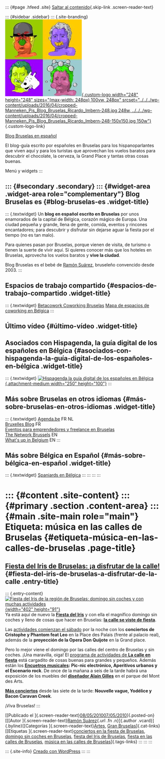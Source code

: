 ::: {#page .hfeed .site}
[Saltar al contenido](index.html#content){.skip-link
.screen-reader-text}

::: {#sidebar .sidebar}
::: {.site-branding}
[![](../../../wp-content/uploads/2016/04/cropped-Manneken_Pis_Blog_Bruselas_Ricardo_Imbern-248.jpg){.custom-logo
width="248" height="248" sizes="(max-width: 248px) 100vw, 248px"
srcset="../../../wp-content/uploads/2016/04/cropped-Manneken_Pis_Blog_Bruselas_Ricardo_Imbern-248.jpg 248w, ../../../wp-content/uploads/2016/04/cropped-Manneken_Pis_Blog_Bruselas_Ricardo_Imbern-248-150x150.jpg 150w"}](../../../index.html){.custom-logo-link}

[Blog Bruselas en español](../../../index.html)

El blog-guía escrito por españoles en Bruselas para los hispanoparlantes
que viven aquí y para los turistas que aprovechan los vuelos baratos
para descubrir el chocolate, la cerveza, la Grand Place y tantas otras
cosas buenas.

Menú y widgets
:::

::: {#secondary .secondary}
::: {#widget-area .widget-area role="complementary"}
Blog Bruselas es {#blog-bruselas-es .widget-title}
----------------

::: {.textwidget}
Un **blog en español escrito en Bruselas** por unos enamorados de la
capital de Bélgica, corazón mágico de Europa. Una ciudad pequeña y
grande, llena de gente, comida, eventos y rincones encantadores; para
descubrir y disfrutar sin dejarse aguar la fiesta por el tiempo (no es
tan malo).

Para quienes pasan por Bruselas, porque vienen de visita, de turismo o
tienen la suerte de vivir aquí. Sí quieres conocer más que los hoteles
en Bruselas, aprovecha los vuelos baratos y **vive la ciudad**.

Blog Bruselas es el bebé de [Ramón Suárez](http://www.ramonsuarez.com),
bruseleño convencido desde 2003.
:::

Espacios de trabajo compartido {#espacios-de-trabajo-compartido .widget-title}
------------------------------

::: {.textwidget}
[Betacowork Coworking Bruselas](http://www.betacowork.com) [Mapa de
espacios de coworking en Bélgica](http://coworkingbelgium.com)
:::

Último vídeo {#último-vídeo .widget-title}
------------

Asociados con Hispagenda, la guía digital de los españoles en Bélgica {#asociados-con-hispagenda-la-guía-digital-de-los-españoles-en-bélgica .widget-title}
---------------------------------------------------------------------

::: {.textwidget}
[![Hispagenda,la guía digital de los españoles en
Bélgica](../../../wp-content/uploads/2010/04/Hispagenda-250px.gif "Hispagenda, la guía digital de los españoles en Bélgica"){.attachment-medium
width="250" height="100"}](http://www.hispagenda.com)
:::

Más sobre Bruselas en otros idiomas {#más-sobre-bruselas-en-otros-idiomas .widget-title}
-----------------------------------

::: {.textwidget}
[Agenda.be](http://www.agenda.be) FR NL\
[Bruxelles Blog](http://www.bxlblog.be/) FR\
[Eventos para emprendedores y freelance en
Bruselas](http://www.betacowork.com/events/)\
[The Network
Brussels](http://groups.yahoo.com/group/TheNetworkBrussels/) EN\
[What\'s up in Belgium](http://www.whatsupin.be/) EN
:::

Más sobre Bélgica en Español {#más-sobre-bélgica-en-español .widget-title}
----------------------------

::: {.textwidget}
[Spaniards en Bélgica](http://www.spaniards.es/paises/belgica)
:::
:::
:::
:::

::: {#content .site-content}
::: {#primary .section .content-area}
::: {#main .site-main role="main"}
Etiqueta: música en las calles de Bruselas {#etiqueta-música-en-las-calles-de-bruselas .page-title}
==========================================

[Fiesta del Iris de Bruselas: ¡a disfrutar de la calle!](../../../index.html?p=1938) {#fiesta-del-iris-de-bruselas-a-disfrutar-de-la-calle .entry-title}
------------------------------------------------------------------------------------

::: {.entry-content}
[![Fiesta del Iris de la región de Bruselas: domingo sin coches y con
muchas
actividades](http://fetedeliris.be/2010/wp-content/themes/corporate-theme-v2/images/banner-page.jpg "Fiesta del Iris de la región de Bruselas: domingo sin coches y con muchas actividades"){width="402"
height="91"}](http://fetedeliris.be/2010/)\
Ya está aquí de nuevo la [**Fiesta del
Iris**](http://fetedeliris.be/2010/ "Fiesta del Iris, la fiesta de la región de Bruselas")
y con ella el magnífico domingo sin coches y lleno de cosas que hacer en
Bruselas: [**la calle se viste de
fiesta**](http://fetedeliris.be/2010/?page_id=35 "Las calles de Bruselas se visten de fiesta ").

Las [actividades comienzan el
sábado](http://fetedeliris.be/2010/?page_id=10 "Conciertos y opera el sábado en Bruselas por la fiesta del Iris")
por la noche con los **conciertos de Cristophe y Phantom feat Leo** en
la Place des Palais (frente al palacio real), además de la **proyección
de la Opera Don Quijote** en la Grand place.

Pero lo mejor viene el domingo por las calles del centro de Bruselas y
sin coches. ¡Una maravilla, oiga! El [programa de actividades de **La
calle en
fiesta**](http://fetedeliris.be/2010/?page_id=35 "Programa de actividades de la calle en fiesta, región de Bruselas")
está cargadito de cosas buenas para grandes y pequeños. Además están los
**[Encuetros
musicales](http://fetedeliris.be/2010/?page_id=31 "Encuentros musicales de la fiesta del Iris de la región de Bruselas"):
Pic-nic electrónico, Aperitivos urbanos y el Escenario rock**. De once
de la mañana a seis de la tarde habrá una exposición de los muebles del
**[diseñador Alain
Gilles](http://www.alaingilles.com/ "Alain Gilles, diseñador de Bruselas, Bélgica")**
en el parque del Mont des Arts.

**[Más
conciertos](http://fetedeliris.be/2010/?page_id=17 "Los conciertos del domingo de la Fête del Iris en Bruselas")**
desde las siete de la tarde: **Nouvelle vague, Yodélice y Bacon Caravan
Creek**.

¡Viva Bruselas!
:::

[[Publicado el
]{.screen-reader-text}[08/05/201007/05/2010](../../../index.html?p=1938)]{.posted-on}[[[Autor
]{.screen-reader-text}[Ramón
Suárez](../../2010/04/30/index.html?author=2){.url .fn .n}]{.author
.vcard}]{.byline}[[Categorías
]{.screen-reader-text}[Artes](../../category/artes/index.html), [Gran
Bruselas](../../category/gran-bruselas/index.html)]{.cat-links}[[Etiquetas
]{.screen-reader-text}[conciertos en la fiesta de
Bruselas](../conciertos-en-la-fiesta-de-bruselas/index.html), [domingo
sin coches en Bruselas](../domingo-sin-coches-en-bruselas/index.html),
[fiesta del Iris de
Bruselas](../fiesta-del-iris-de-bruselas/index.html), [fiesta en las
calles de Bruselas](../fiesta-en-las-calles-de-bruselas/index.html),
[música en las calles de Bruselas](index.html)]{.tags-links}
:::
:::
:::

::: {.site-info}
[Creado con WordPress](https://es.wordpress.org/)
:::
:::
